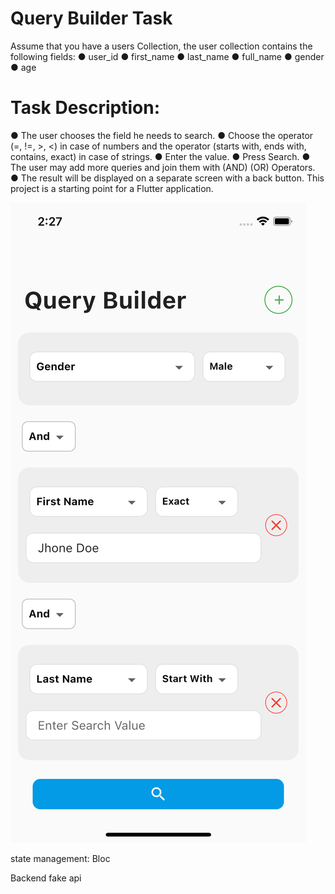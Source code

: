 # Query Builder Task
Assume that you have a users Collection, the user collection contains the following fields:
● user_id
● first_name ● last_name ● full_name ● gender
● age



# Task Description:
 
● The user chooses the field he needs to search.
● Choose the operator (=, !=, >, <) in case of numbers and the operator (starts
with, ends with, contains, exact) in case of strings.
● Enter the value.
● Press Search.
● The user may add more queries and join them with (AND) (OR) Operators.
● The result will be displayed on a separate screen with a back button.
This project is a starting point for a Flutter application.

![alt tag](./main_screen.png)


state management: Bloc   

Backend 
fake api  
